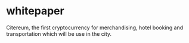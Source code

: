 # whitepaper
Citereum, the first cryptocurrency for merchandising, hotel booking and transportation which will be use in the city.

